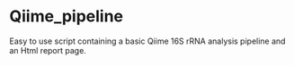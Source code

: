 Qiime_pipeline
==============

Easy to use script containing a basic Qiime 16S rRNA analysis pipeline and an Html report page.
